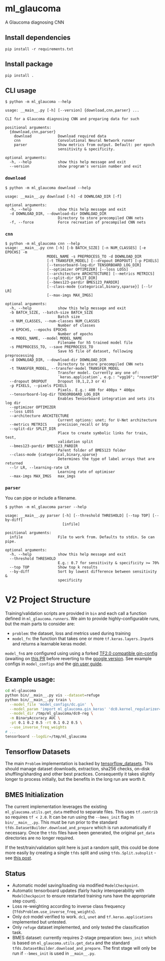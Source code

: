 ml_glaucoma
===========
A Glaucoma diagnosing CNN

## Install dependencies

    pip install -r requirements.txt

## Install package

    pip install .

## CLI usage

    $ python -m ml_glaucoma --help

    usage: __main__.py [-h] [--version] {download,cnn,parser} ...

    CLI for a Glaucoma diagnosing CNN and preparing data for such

    positional arguments:
      {download,cnn,parser}
        download            Download required data
        cnn                 Convolutional Neural Network runner
        parser              Show metrics from output. Default: per epoch
                            sensitivity & specificity.

    optional arguments:
      -h, --help            show this help message and exit
      --version             show program's version number and exit


### `download`

    $ python -m ml_glaucoma download --help

    usage: __main__.py download [-h] -d DOWNLOAD_DIR [-f]

    optional arguments:
      -h, --help            show this help message and exit
      -d DOWNLOAD_DIR, --download-dir DOWNLOAD_DIR
                            Directory to store precompiled CNN nets
      -f, --force           Force recreation of precompiled CNN nets

### `cnn`

    $ python -m ml_glaucoma cnn --help
    usage: __main__.py cnn [-h] [-b BATCH_SIZE] [-n NUM_CLASSES] [-e EPOCHS] -m
                       MODEL_NAME -s PREPROCESS_TO -d DOWNLOAD_DIR
                       [-t TRANSFER_MODEL] [--dropout DROPOUT] [-p PIXELS]
                       [--tensorboard-log-dir TENSORBOARD_LOG_DIR]
                       [--optimizer OPTIMIZER] [--loss LOSS]
                       [--architecture ARCHITECTURE] [--metrics METRICS]
                       [--split-dir SPLIT_DIR]
                       [--bmes123-pardir BMES123_PARDIR]
                       [--class-mode {categorical,binary,sparse}] [--lr LR]
                       [--max-imgs MAX_IMGS]

    optional arguments:
      -h, --help            show this help message and exit
      -b BATCH_SIZE, --batch-size BATCH_SIZE
                            Batch size
      -n NUM_CLASSES, --num-classes NUM_CLASSES
                            Number of classes
      -e EPOCHS, --epochs EPOCHS
                            Number of epochs
      -m MODEL_NAME, --model MODEL_NAME
                            Filename for h5 trained model file
      -s PREPROCESS_TO, --save PREPROCESS_TO
                            Save h5 file of dataset, following preprocessing
      -d DOWNLOAD_DIR, --download-dir DOWNLOAD_DIR
                            Directory to store precompiled CNN nets
      -t TRANSFER_MODEL, --transfer-model TRANSFER_MODEL
                            Transfer model. Currently any one of:
                            `keras.application`, e.g.: "vgg16"; "resnet50"
      --dropout DROPOUT     Dropout (0,1,2,3 or 4)
      -p PIXELS, --pixels PIXELS
                            Pixels. E.g.: 400 for 400px * 400px
      --tensorboard-log-dir TENSORBOARD_LOG_DIR
                            Enables Tensorboard integration and sets its log dir
      --optimizer OPTIMIZER
      --loss LOSS
      --architecture ARCHITECTURE
                            Current options: unet; for U-Net architecture
      --metrics METRICS     precision_recall or btp
      --split-dir SPLIT_DIR
                            Place to create symbolic links for train, test,
                            validation split
      --bmes123-pardir BMES123_PARDIR
                            Parent folder of BMES123 folder
      --class-mode {categorical,binary,sparse}
                            Determines the type of label arrays that are returned
      --lr LR, --learning-rate LR
                            Learning rate of optimiser
      --max-imgs MAX_IMGS   max_imgs

### `parser`
You can pipe or include a filename.

    $ python -m ml_glaucoma parser --help

    usage: __main__.py parser [-h] [--threshold THRESHOLD] [--top TOP] [--by-diff]
                              [infile]

    positional arguments:
      infile                File to work from. Defaults to stdin. So can pipe.

    optional arguments:
      -h, --help            show this help message and exit
      --threshold THRESHOLD
                            E.g.: 0.7 for sensitivity & specificity >= 70%
      --top TOP             Show top k results
      --by-diff             Sort by lowest difference between sensitivity &
                            specificity

# V2 Project Structure

Training/validation scripts are provided in `bin` and each call a function defined in `ml_glaucoma.runners`. We aim to provide highly-configurable runs, but the main parts to consider are:

* `problem`: the dataset, loss and metrics used during training
* `model_fn`: the function that takes one or more `tf.keras.layers.Input`s and returns a learnable keras model.

`model_fn`s are configured using using a forked [TF2.0 compatible gin-config](https://github.com/jackd/gin-config/tree/tf2) (awaiting on [this PR](https://github.com/google/gin-config/pull/17) before reverting to the [google version](https://github.com/google/gin-config.git). See example configs in `model_configs` and the [gin user guide](https://github.com/google/gin-config/blob/master/docs/index.md).

## Example usage:

```bash
cd ml-glaucoma
python bin/__main__.py vis --dataset=refuge
python bin/__main__.py train \
  --model_file 'model_configs/dc.gin'  \
  --model_param 'import ml_glaucoma.gin_keras' 'dc0.kernel_regularizer=@tf.keras.regularizers.l2()' 'tf.keras.regularizers.l2.l = 1e-2' \
  --model_dir /tmp/ml_glaucoma/dc0-reg \
  -m BinaryAccuracy AUC \
  -pt 0.1 0.2 0.5 -rt 0.1 0.2 0.5 \
  --use_inverse_freq_weights
# ...
tensorboard --logdir=/tmp/ml_glaucoma
```

## Tensorflow Datasets

The main `Problem` implementation is backed by [tensorflow_datasets](https://github.com/tensorflow/datasets). This should manage dataset downloads, extraction, sha256 checks, on-disk shuffling/sharding and other best practices. Consequently it takes slightly longer to process initially, but the benefits in the long run are worth it.

## BMES Initialization

The current implementation leverages the existing `ml_glaucoma.utils.get_data` method to separate files. This uses `tf.contrib` so requires `tf < 2.0`. It can be run using the `--bmes_init` flag in `bin/__main__.py`. This must be run prior to the standard `tfds.DatasetBuilder.download_and_prepare` which is run automatically if necessary. Once the `tfds` files have been generated, the original `get_data` directories are no longer required.

If the test/train/validation split here is just a random split, this could be done more easily by creating a single `tfds` split and using `tfds.Split.subsplit` - see [this post](https://www.tensorflow.org/datasets/splits).

## Status

* Automatic model saving/loading via modified `ModelCheckpoint`.
* Automatic tensorboard updates (fairly hacky interoperability with `ModelCheckpoint` to ensure restarted training runs have the appropriate step count).
* Loss re-weighting according to inverse class frequency (`TfdsProblem.use_inverse_freq_weights`).
* Only `dc0` model verified to work. `dc1`, `unet` and `tf.keras.applications` implemented but untested.
* Only `refuge` dataset implemented, and only tested the classification task.
* BMES dataset: currently requires 2-stage preparation: `bmes_init` which is based on `ml_glaucoma.utils.get_data` and the standard `tfds.DatasetBuilder.download_and_prepare`. The first stage will only be run if `--bmes_init` is used in `__main__.py`.
